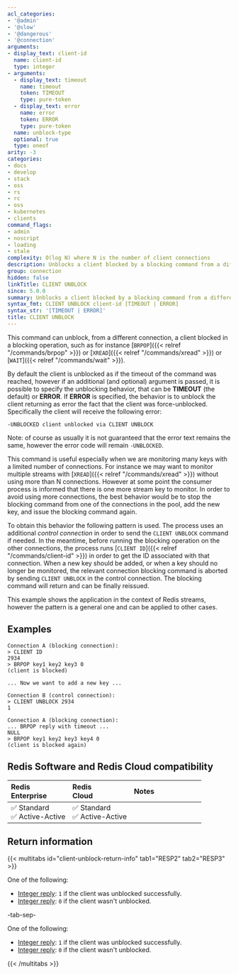 ```yaml
---
acl_categories:
- '@admin'
- '@slow'
- '@dangerous'
- '@connection'
arguments:
- display_text: client-id
  name: client-id
  type: integer
- arguments:
  - display_text: timeout
    name: timeout
    token: TIMEOUT
    type: pure-token
  - display_text: error
    name: error
    token: ERROR
    type: pure-token
  name: unblock-type
  optional: true
  type: oneof
arity: -3
categories:
- docs
- develop
- stack
- oss
- rs
- rc
- oss
- kubernetes
- clients
command_flags:
- admin
- noscript
- loading
- stale
complexity: O(log N) where N is the number of client connections
description: Unblocks a client blocked by a blocking command from a different connection.
group: connection
hidden: false
linkTitle: CLIENT UNBLOCK
since: 5.0.0
summary: Unblocks a client blocked by a blocking command from a different connection.
syntax_fmt: CLIENT UNBLOCK client-id [TIMEOUT | ERROR]
syntax_str: '[TIMEOUT | ERROR]'
title: CLIENT UNBLOCK
---
```

This command can unblock, from a different connection, a client blocked in a blocking operation, such as for instance [`BRPOP`]({{< relref "/commands/brpop" >}}) or [`XREAD`]({{< relref "/commands/xread" >}}) or [`WAIT`]({{< relref "/commands/wait" >}}).

By default the client is unblocked as if the timeout of the command was
reached, however if an additional (and optional) argument is passed, it is possible to specify the unblocking behavior, that can be **TIMEOUT** (the default) or **ERROR**. If **ERROR** is specified, the behavior is to unblock the client returning as error the fact that the client was force-unblocked. Specifically the client will receive the following error:

    -UNBLOCKED client unblocked via CLIENT UNBLOCK

Note: of course as usually it is not guaranteed that the error text remains
the same, however the error code will remain `-UNBLOCKED`.

This command is useful especially when we are monitoring many keys with
a limited number of connections. For instance we may want to monitor multiple
streams with [`XREAD`]({{< relref "/commands/xread" >}}) without using more than N connections. However at some
point the consumer process is informed that there is one more stream key
to monitor. In order to avoid using more connections, the best behavior would
be to stop the blocking command from one of the connections in the pool, add
the new key, and issue the blocking command again.

To obtain this behavior the following pattern is used. The process uses
an additional *control connection* in order to send the `CLIENT UNBLOCK` command
if needed. In the meantime, before running the blocking operation on the other
connections, the process runs [`CLIENT ID`]({{< relref "/commands/client-id" >}}) in order to get the ID associated
with that connection. When a new key should be added, or when a key should
no longer be monitored, the relevant connection blocking command is aborted
by sending `CLIENT UNBLOCK` in the control connection. The blocking command
will return and can be finally reissued.

This example shows the application in the context of Redis streams, however
the pattern is a general one and can be applied to other cases.

## Examples

```
Connection A (blocking connection):
> CLIENT ID
2934
> BRPOP key1 key2 key3 0
(client is blocked)

... Now we want to add a new key ...

Connection B (control connection):
> CLIENT UNBLOCK 2934
1

Connection A (blocking connection):
... BRPOP reply with timeout ...
NULL
> BRPOP key1 key2 key3 key4 0
(client is blocked again)
```

## Redis Software and Redis Cloud compatibility

| Redis<br />Enterprise | Redis<br />Cloud | <span style="min-width: 9em; display: table-cell">Notes</span> |
|:----------------------|:-----------------|:------|
| <span title="Supported">&#x2705; Standard</span><br /><span title="Supported"><nobr>&#x2705; Active-Active</nobr></span> | <span title="Supported">&#x2705; Standard</span><br /><span title="Supported"><nobr>&#x2705; Active-Active</nobr></span> |  |

## Return information

{{< multitabs id="client-unblock-return-info" 
    tab1="RESP2" 
    tab2="RESP3" >}}

One of the following:
* [Integer reply](../../develop/reference/protocol-spec#integers): `1` if the client was unblocked successfully.
* [Integer reply](../../develop/reference/protocol-spec#integers): `0` if the client wasn't unblocked.

-tab-sep-

One of the following:
* [Integer reply](../../develop/reference/protocol-spec#integers): `1` if the client was unblocked successfully.
* [Integer reply](../../develop/reference/protocol-spec#integers): `0` if the client wasn't unblocked.

{{< /multitabs >}}
